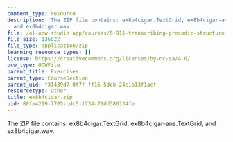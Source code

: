 ```yaml
---
content_type: resource
description: 'The ZIP file contains: ex8b4cigar.TextGrid, ex8b4cigar-ans.TextGrid,
  and ex8b4cigar.wav.'
file: /ol-ocw-studio-app/courses/6-911-transcribing-prosodic-structure-of-spoken-utterances-with-tobi-january-iap-2006/80fe42197705cdc5173479dd386334fe_ex8b4cigar.zip
file_size: 136022
file_type: application/zip
learning_resource_types: []
license: https://creativecommons.org/licenses/by-nc-sa/4.0/
ocw_type: OCWFile
parent_title: Exercises
parent_type: CourseSection
parent_uid: f31439d7-0f7f-ff16-5dcb-24c1a13f1acf
resourcetype: Other
title: ex8b4cigar.zip
uid: 80fe4219-7705-cdc5-1734-79dd386334fe
---
```

The ZIP file contains: ex8b4cigar.TextGrid, ex8b4cigar-ans.TextGrid, and ex8b4cigar.wav.